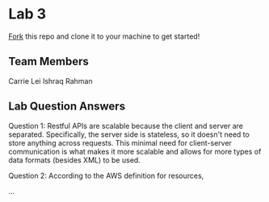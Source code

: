 # Lab 3
[Fork](https://docs.github.com/en/get-started/quickstart/fork-a-repo) this repo and clone it to your machine to get started!

## Team Members
Carrie Lei
Ishraq Rahman

## Lab Question Answers

Question 1: 
Restful APIs are scalable because the client and server are separated. Specifically, the server side is stateless, so it doesn't need to store anything across requests. This minimal need for client-server communication is what makes it more scalable and allows for more types of data formats (besides XML) to be used.

Question 2:
According to the AWS definition for resources, 


...
